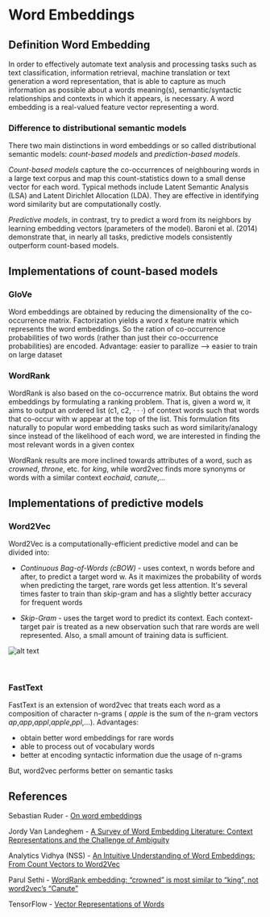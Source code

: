 # Word Embeddings

## Definition Word Embedding

In order to effectively automate text analysis and processing tasks such as text classification, information retrieval, machine translation or text generation a word representation, that is able to capture as much information as possible about a words meaning(s), semantic/syntactic relationships and contexts in which it appears, is necessary.
A word embedding is a real-valued feature vector representing a word.


### Difference to distributional semantic models

There two main distinctions in word embeddings or so called distributional semantic models: *count-based models* and *prediction-based models*.

*Count-based models* capture the co-occurrences of neighbouring words in a large text corpus and map this count-statistics down to a small dense vector for each word. Typical methods include Latent Semantic Analysis (LSA) and Latent Dirichlet Allocation (LDA).
They are effective in identifying word similarity but are computationally costly.

*Predictive models*, in contrast, try to predict a word from its neighbors by learning embedding vectors (parameters of the model).
Baroni et al. (2014) demonstrate that, in nearly all tasks, predictive models consistently outperform count-based models.



## Implementations of count-based models

### GloVe
Word embeddings are obtained by reducing the dimensionality of the co-occurrence matrix. Factorization yields a word x feature matrix which represents the word embeddings. So the ration of co-occurrence probabilities of two words (rather than just their co-occurrence probabilities) are encoded.
Advantage: easier to parallize --> easier to train on large dataset


### WordRank

WordRank is also based on the co-occurrence matrix. But obtains the word embeddings by formulating a ranking problem. 
That is, given a word w, it aims to output an ordered list (c1, c2, · · ·) of context words such that words that co-occur with w appear at the top of the list. This formulation fits naturally to popular word embedding tasks such as word similarity/analogy since instead of the likelihood of each word, we are interested in finding the most relevant words in a given contex

WordRank results are more inclined towards attributes of a word, such as *crowned*, *throne*, etc. for *king*, while word2vec finds more synonyms or words with a similar context *eochaid*, *canute*,...



## Implementations of predictive models

### Word2Vec
Word2Vec is a computationally-efficient predictive model and can be divided into:
* *Continuous Bag-of-Words (cBOW)* - uses context, n words before and after, to predict a target word w. As it maximizes the probability of words when predicting the target, rare words get less attention. It's several times faster to train than skip-gram and has a slightly better accuracy for frequent words

* *Skip-Gram* - uses the target word to predict its context. Each context-target pair is treated as a new observation such that rare words are well represented. Also, a small amount of training data is sufficient.

![alt text](./imgs/skipgram_cbow.jpg "cBow vs Skip-Gram")


  ​


### FastText
FastText is an extension of word2vec that treats each word as a composition of character n-grams ( *apple* is the sum of the n-gram vectors *ap*,*app*,*appl*,*apple*,*ppl*,...).
Advantages:
- obtain better word embeddings for rare words
- able to process out of vocabulary words
- better at encoding syntactic information due the usage of n-grams

But, word2vec performs better on semantic tasks




## References

Sebastian Ruder - [On word embeddings](http://sebastianruder.com/word-embeddings-1/)

Jordy Van Landeghem - [A Survey of Word Embedding Literature: Context Representations and the Challenge of Ambiguity](https://www.researchgate.net/publication/301779119_A_Survey_of_Word_Embedding_Literature_Context_Representations_and_the_Challenge_of_Ambiguity)


Analytics Vidhya (NSS) - [An Intuitive Understanding of Word Embeddings: From Count Vectors to Word2Vec](https://www.analyticsvidhya.com/blog/2017/06/word-embeddings-count-word2veec/)

Parul Sethi - [WordRank embedding: “crowned” is most similar to “king”, not word2vec’s “Canute”](https://rare-technologies.com/wordrank-embedding-crowned-is-most-similar-to-king-not-word2vecs-canute/)

TensorFlow - [Vector Representations of Words](https://www.tensorflow.org/tutorials/word2vec)
